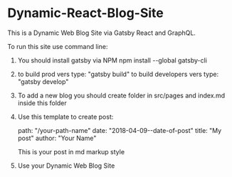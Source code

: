 # Dynamic-React-Blog-Site
This is a Dynamic Web Blog Site via Gatsby React and GraphQL.

To run this site use command line:
1. You should install gatsby via NPM npm install --global gatsby-cli
2. to build prod vers type: "gatsby build"
   to build developers vers type: "gatsby develop"
3. To add a new blog you should create folder in src/pages and index.md inside this folder
4. Use this template to create post:

    path: "/your-path-name"
    date: "2018-04-09--date-of-post"
    title: "My post"
    author: "Your Name"


    This is your post in md markup style
5. Use your Dynamic Web Blog Site

